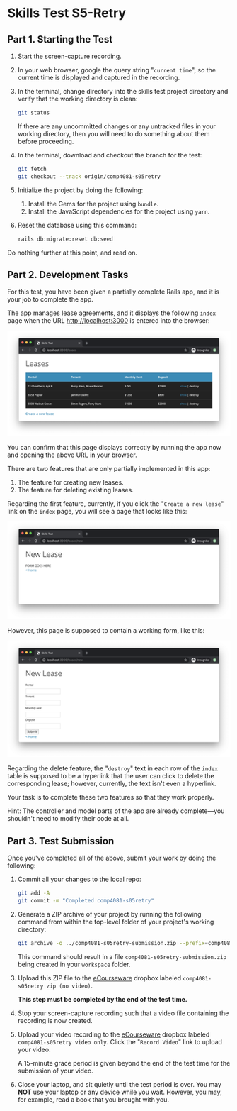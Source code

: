# Skills Test S5-Retry

## Part 1. Starting the Test

1. Start the screen-capture recording.

1. In your web browser, google the query string "`current time`", so the current time is displayed and captured in the recording.

1. In the terminal, change directory into the skills test project directory and verify that the working directory is clean:

    ```bash
    git status
    ```

    If there are any uncommitted changes or any untracked files in your working directory, then you will need to do something about them before proceeding.

1. In the terminal, download and checkout the branch for the test:

    ```bash
    git fetch
    git checkout --track origin/comp4081-s05retry
    ```

1. Initialize the project by doing the following:
   1. Install the Gems for the project using `bundle`.
   1. Install the JavaScript dependencies for the project using `yarn`.

1. Reset the database using this command:

    ```bash
    rails db:migrate:reset db:seed
    ```

Do nothing further at this point, and read on.

## Part 2. Development Tasks

For this test, you have been given a partially complete Rails app, and it is your job to complete the app.

The app manages lease agreements, and it displays the following `index` page when the URL <http://localhost:3000> is entered into the browser:

![A screen shot of a webpage](./comp4081-s05retry_index.png)

You can confirm that this page displays correctly by running the app now and opening the above URL in your browser.

There are two features that are only partially implemented in this app:

1. The feature for creating new leases.
1. The feature for deleting existing leases.

Regarding the first feature, currently, if you click the "`Create a new lease`" link on the `index` page, you will see a page that looks like this:

![A screen shot of a webpage](./comp4081-s05retry_new_before.png)

However, this page is supposed to contain a working form, like this:

![A screen shot of a webpage](./comp4081-s05retry_new_after.png)

Regarding the delete feature, the "`destroy`" text in each row of the `index` table is supposed to be a hyperlink that the user can click to delete the corresponding lease; however, currently, the text isn't even a hyperlink.

Your task is to complete these two features so that they work properly.

Hint: The controller and model parts of the app are already complete—you shouldn't need to modify their code at all.

## Part 3. Test Submission

Once you've completed all of the above, submit your work by doing the following:

1. Commit all your changes to the local repo:

    ```bash
    git add -A
    git commit -m "Completed comp4081-s05retry"
    ```

1. Generate a ZIP archive of your project by running the following command from within the top-level folder of your project's working directory:

    ```bash
    git archive -o ../comp4081-s05retry-submission.zip --prefix=comp4081-s05retry-submission/ HEAD
    ```

    This command should result in a file `comp4081-s05retry-submission.zip` being created in your `workspace` folder.

1. Upload this ZIP file to the [eCourseware](https://elearn.memphis.edu/) dropbox labeled `comp4081-s05retry zip (no video)`.

    **This step must be completed by the end of the test time.**

1. Stop your screen-capture recording such that a video file containing the recording is now created.

1. Upload your video recording to the [eCourseware](https://elearn.memphis.edu/) dropbox labeled `comp4081-s05retry video only`. Click the "`Record Video`" link to upload your video.

    A 15-minute grace period is given beyond the end of the test time for the submission of your video.

1. Close your laptop, and sit quietly until the test period is over. You may **NOT** use your laptop or any device while you wait. However, you may, for example, read a book that you brought with you.
